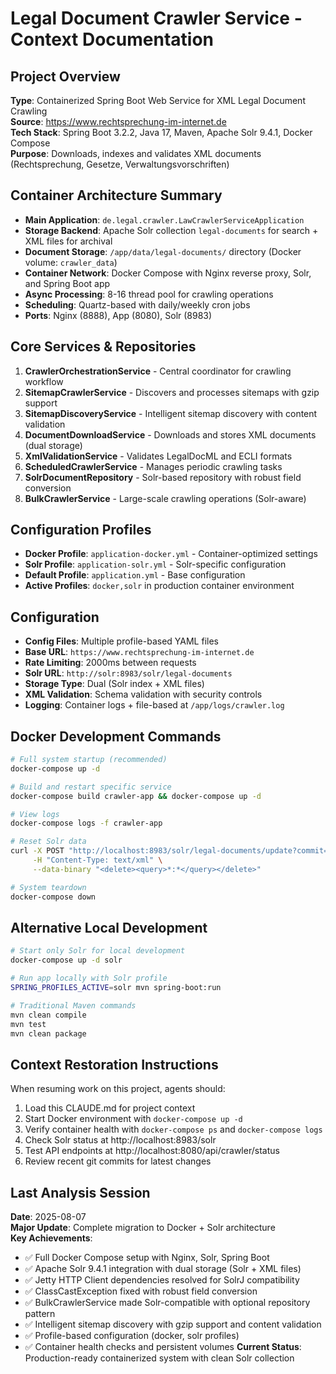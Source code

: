 # Legal Document Crawler Service - Context Documentation

## Project Overview
**Type**: Containerized Spring Boot Web Service for XML Legal Document Crawling  
**Source**: https://www.rechtsprechung-im-internet.de  
**Tech Stack**: Spring Boot 3.2.2, Java 17, Maven, Apache Solr 9.4.1, Docker Compose  
**Purpose**: Downloads, indexes and validates XML documents (Rechtsprechung, Gesetze, Verwaltungsvorschriften)

## Container Architecture Summary
- **Main Application**: `de.legal.crawler.LawCrawlerServiceApplication`
- **Storage Backend**: Apache Solr collection `legal-documents` for search + XML files for archival
- **Document Storage**: `/app/data/legal-documents/` directory (Docker volume: `crawler_data`)
- **Container Network**: Docker Compose with Nginx reverse proxy, Solr, and Spring Boot app
- **Async Processing**: 8-16 thread pool for crawling operations
- **Scheduling**: Quartz-based with daily/weekly cron jobs
- **Ports**: Nginx (8888), App (8080), Solr (8983)

## Core Services & Repositories
1. **CrawlerOrchestrationService** - Central coordinator for crawling workflow
2. **SitemapCrawlerService** - Discovers and processes sitemaps with gzip support
3. **SitemapDiscoveryService** - Intelligent sitemap discovery with content validation 
4. **DocumentDownloadService** - Downloads and stores XML documents (dual storage)
5. **XmlValidationService** - Validates LegalDocML and ECLI formats
6. **ScheduledCrawlerService** - Manages periodic crawling tasks
7. **SolrDocumentRepository** - Solr-based repository with robust field conversion
8. **BulkCrawlerService** - Large-scale crawling operations (Solr-aware)

## Configuration Profiles
- **Docker Profile**: `application-docker.yml` - Container-optimized settings
- **Solr Profile**: `application-solr.yml` - Solr-specific configuration  
- **Default Profile**: `application.yml` - Base configuration
- **Active Profiles**: `docker,solr` in production container environment

## Configuration
- **Config Files**: Multiple profile-based YAML files
- **Base URL**: `https://www.rechtsprechung-im-internet.de`
- **Rate Limiting**: 2000ms between requests
- **Solr URL**: `http://solr:8983/solr/legal-documents`
- **Storage Type**: Dual (Solr index + XML files)
- **XML Validation**: Schema validation with security controls
- **Logging**: Container logs + file-based at `/app/logs/crawler.log`

## Docker Development Commands
```bash
# Full system startup (recommended)
docker-compose up -d

# Build and restart specific service
docker-compose build crawler-app && docker-compose up -d

# View logs
docker-compose logs -f crawler-app

# Reset Solr data
curl -X POST "http://localhost:8983/solr/legal-documents/update?commit=true" \
     -H "Content-Type: text/xml" \
     --data-binary "<delete><query>*:*</query></delete>"

# System teardown
docker-compose down
```

## Alternative Local Development
```bash
# Start only Solr for local development
docker-compose up -d solr

# Run app locally with Solr profile
SPRING_PROFILES_ACTIVE=solr mvn spring-boot:run

# Traditional Maven commands
mvn clean compile
mvn test
mvn clean package
```

## Context Restoration Instructions
When resuming work on this project, agents should:
1. Load this CLAUDE.md for project context
2. Start Docker environment with `docker-compose up -d`
3. Verify container health with `docker-compose ps` and `docker-compose logs`
4. Check Solr status at http://localhost:8983/solr
5. Test API endpoints at http://localhost:8080/api/crawler/status
6. Review recent git commits for latest changes

## Last Analysis Session
**Date**: 2025-08-07  
**Major Update**: Complete migration to Docker + Solr architecture  
**Key Achievements**:
- ✅ Full Docker Compose setup with Nginx, Solr, Spring Boot
- ✅ Apache Solr 9.4.1 integration with dual storage (Solr + XML files)
- ✅ Jetty HTTP Client dependencies resolved for SolrJ compatibility
- ✅ ClassCastException fixed with robust field conversion
- ✅ BulkCrawlerService made Solr-compatible with optional repository pattern
- ✅ Intelligent sitemap discovery with gzip support and content validation
- ✅ Profile-based configuration (docker, solr profiles)
- ✅ Container health checks and persistent volumes
**Current Status**: Production-ready containerized system with clean Solr collection